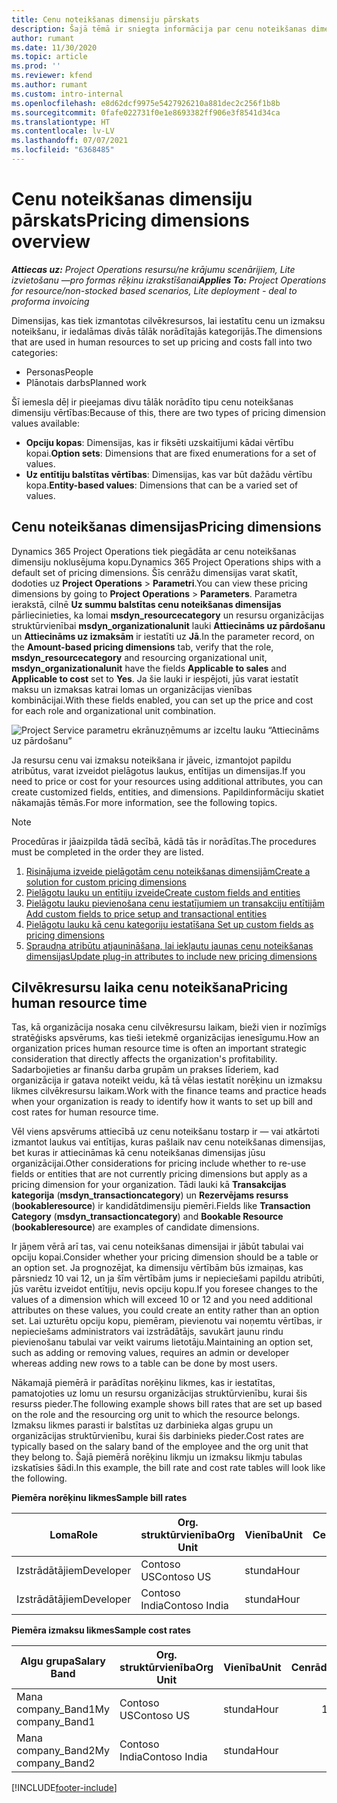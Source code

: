 ```yaml
---
title: Cenu noteikšanas dimensiju pārskats
description: Šajā tēmā ir sniegta informācija par cenu noteikšanas dimensijām risinājumā Dynamics 365 Project Operations.
author: rumant
ms.date: 11/30/2020
ms.topic: article
ms.prod: ''
ms.reviewer: kfend
ms.author: rumant
ms.custom: intro-internal
ms.openlocfilehash: e8d62dcf9975e5427926210a881dec2c256f1b8b
ms.sourcegitcommit: 0fafe022731f0e1e8693382ff906e3f8541d34ca
ms.translationtype: HT
ms.contentlocale: lv-LV
ms.lasthandoff: 07/07/2021
ms.locfileid: "6368485"
---
```

# <a name="pricing-dimensions-overview"></a><span data-ttu-id="35d46-103">Cenu noteikšanas dimensiju pārskats</span><span class="sxs-lookup"><span data-stu-id="35d46-103">Pricing dimensions overview</span></span>

<span data-ttu-id="35d46-104">_**Attiecas uz:** Project Operations resursu/ne krājumu scenārijiem, Lite izvietošanu —pro formas rēķinu izrakstīšanai_</span><span class="sxs-lookup"><span data-stu-id="35d46-104">_**Applies To:** Project Operations for resource/non-stocked based scenarios, Lite deployment - deal to proforma invoicing_</span></span>

<span data-ttu-id="35d46-105">Dimensijas, kas tiek izmantotas cilvēkresursos, lai iestatītu cenu un izmaksu noteikšanu, ir iedalāmas divās tālāk norādītajās kategorijās.</span><span class="sxs-lookup"><span data-stu-id="35d46-105">The dimensions that are used in human resources to set up pricing and costs fall into two categories:</span></span>

- <span data-ttu-id="35d46-106">Personas</span><span class="sxs-lookup"><span data-stu-id="35d46-106">People</span></span>
- <span data-ttu-id="35d46-107">Plānotais darbs</span><span class="sxs-lookup"><span data-stu-id="35d46-107">Planned work</span></span>

<span data-ttu-id="35d46-108">Šī iemesla dēļ ir pieejamas divu tālāk norādīto tipu cenu noteikšanas dimensiju vērtības:</span><span class="sxs-lookup"><span data-stu-id="35d46-108">Because of this, there are two types of pricing dimension values available:</span></span>

- <span data-ttu-id="35d46-109">**Opciju kopas**: Dimensijas, kas ir fiksēti uzskaitījumi kādai vērtību kopai.</span><span class="sxs-lookup"><span data-stu-id="35d46-109">**Option sets**: Dimensions that are fixed enumerations for a set of values.</span></span>
- <span data-ttu-id="35d46-110">**Uz entītiju balstītas vērtības**: Dimensijas, kas var būt dažādu vērtību kopa.</span><span class="sxs-lookup"><span data-stu-id="35d46-110">**Entity-based values**: Dimensions that can be a varied set of values.</span></span>

## <a name="pricing-dimensions"></a><span data-ttu-id="35d46-111">Cenu noteikšanas dimensijas</span><span class="sxs-lookup"><span data-stu-id="35d46-111">Pricing dimensions</span></span>

<span data-ttu-id="35d46-112">Dynamics 365 Project Operations tiek piegādāta ar cenu noteikšanas dimensiju noklusējuma kopu.</span><span class="sxs-lookup"><span data-stu-id="35d46-112">Dynamics 365 Project Operations ships with a default set of pricing dimensions.</span></span> <span data-ttu-id="35d46-113">Šīs cenrāžu dimensijas varat skatīt, dodoties uz **Project Operations** > **Parametri**.</span><span class="sxs-lookup"><span data-stu-id="35d46-113">You can view these pricing dimensions by going to **Project Operations** > **Parameters**.</span></span> <span data-ttu-id="35d46-114">Parametra ierakstā, cilnē **Uz summu balstītas cenu noteikšanas dimensijas** pārliecinieties, ka lomai **msdyn_resourcecategory** un resursu organizācijas struktūrvienībai **msdyn_organizationalunit** lauki **Attiecināms uz pārdošanu** un **Attiecināms uz izmaksām** ir iestatīti uz **Jā**.</span><span class="sxs-lookup"><span data-stu-id="35d46-114">In the parameter record, on the **Amount-based pricing dimensions** tab, verify that the role, **msdyn_resourcecategory** and resourcing organizational unit, **msdyn_organizationalunit** have the fields **Applicable to sales** and **Applicable to cost** set to **Yes**.</span></span> <span data-ttu-id="35d46-115">Ja šie lauki ir iespējoti, jūs varat iestatīt maksu un izmaksas katrai lomas un organizācijas vienības kombinācijai.</span><span class="sxs-lookup"><span data-stu-id="35d46-115">With these fields enabled, you can set up the price and cost for each role and organizational unit combination.</span></span>

![Project Service parametru ekrānuzņēmums ar izceltu lauku “Attiecināms uz pārdošanu”](media/PS-OOB-parameters.png)

<span data-ttu-id="35d46-117">Ja resursu cenu vai izmaksu noteikšana ir jāveic, izmantojot papildu atribūtus, varat izveidot pielāgotus laukus, entītijas un dimensijas.</span><span class="sxs-lookup"><span data-stu-id="35d46-117">If you need to price or cost for your resources using additional attributes, you can create customized fields, entities, and dimensions.</span></span> <span data-ttu-id="35d46-118">Papildinformāciju skatiet nākamajās tēmās.</span><span class="sxs-lookup"><span data-stu-id="35d46-118">For more information, see the following topics.</span></span> 
  
  > [!NOTE]
  > <span data-ttu-id="35d46-119">Procedūras ir jāaizpilda tādā secībā, kādā tās ir norādītas.</span><span class="sxs-lookup"><span data-stu-id="35d46-119">The procedures must be completed in the order they are listed.</span></span>

1. [<span data-ttu-id="35d46-120">Risinājuma izveide pielāgotām cenu noteikšanas dimensijām</span><span class="sxs-lookup"><span data-stu-id="35d46-120">Create a solution for custom pricing dimensions</span></span>](../sales/create-solution-custompd.md)
2. [<span data-ttu-id="35d46-121">Pielāgotu lauku un entītiju izveide</span><span class="sxs-lookup"><span data-stu-id="35d46-121">Create custom fields and entities</span></span>](create-custom-fields-entities-pricing-dimensions.md)
3. [<span data-ttu-id="35d46-122">Pielāgotu lauku pievienošana cenu iestatījumiem un transakciju entītijām </span><span class="sxs-lookup"><span data-stu-id="35d46-122">Add custom fields to price setup and transactional entities</span></span>](add-custom-fields-price-setup-transactional-entities.md)
4. [<span data-ttu-id="35d46-123">Pielāgotu lauku kā cenu kategoriju iestatīšana </span><span class="sxs-lookup"><span data-stu-id="35d46-123">Set up custom fields as pricing dimensions</span></span>](set-up-custom-fields-pricing-dimensions.md)
5. [<span data-ttu-id="35d46-124">Spraudņa atribūtu atjaunināšana, lai iekļautu jaunas cenu noteikšanas dimensijas</span><span class="sxs-lookup"><span data-stu-id="35d46-124">Update plug-in attributes to include new pricing dimensions</span></span>](update-plugin-attributes-pd.md)


## <a name="pricing-human-resource-time"></a><span data-ttu-id="35d46-125">Cilvēkresursu laika cenu noteikšana</span><span class="sxs-lookup"><span data-stu-id="35d46-125">Pricing human resource time</span></span>
<span data-ttu-id="35d46-126">Tas, kā organizācija nosaka cenu cilvēkresursu laikam, bieži vien ir nozīmīgs stratēģisks apsvērums, kas tieši ietekmē organizācijas ienesīgumu.</span><span class="sxs-lookup"><span data-stu-id="35d46-126">How an organization prices human resource time is often an important strategic consideration that directly affects the organization's profitability.</span></span> <span data-ttu-id="35d46-127">Sadarbojieties ar finanšu darba grupām un prakses līderiem, kad organizācija ir gatava noteikt veidu, kā tā vēlas iestatīt norēķinu un izmaksu likmes cilvēkresursu laikam.</span><span class="sxs-lookup"><span data-stu-id="35d46-127">Work with the finance teams and practice heads when your organization is ready to identify how it wants to set up bill and cost rates for human resource time.</span></span>

<span data-ttu-id="35d46-128">Vēl viens apsvērums attiecībā uz cenu noteikšanu tostarp ir — vai atkārtoti izmantot laukus vai entītijas, kuras pašlaik nav cenu noteikšanas dimensijas, bet kuras ir attiecināmas kā cenu noteikšanas dimensijas jūsu organizācijai.</span><span class="sxs-lookup"><span data-stu-id="35d46-128">Other considerations for pricing include whether to re-use fields or entities that are not currently pricing dimensions but apply as a pricing dimension for your organization.</span></span> <span data-ttu-id="35d46-129">Tādi lauki kā **Transakcijas kategorija** (**msdyn_transactioncategory**) un **Rezervējams resurss** (**bookableresource**) ir kandidātdimensiju piemēri.</span><span class="sxs-lookup"><span data-stu-id="35d46-129">Fields like **Transaction Category** (**msdyn_transactioncategory**) and **Bookable Resource** (**bookableresource**) are examples of candidate dimensions.</span></span> 

<span data-ttu-id="35d46-130">Ir jāņem vērā arī tas, vai cenu noteikšanas dimensijai ir jābūt tabulai vai opciju kopai.</span><span class="sxs-lookup"><span data-stu-id="35d46-130">Consider whether your pricing dimension should be a table or an option set.</span></span> <span data-ttu-id="35d46-131">Ja prognozējat, ka dimensiju vērtībām būs izmaiņas, kas pārsniedz 10 vai 12, un ja šīm vērtībām jums ir nepieciešami papildu atribūti, jūs varētu izveidot entītiju, nevis opciju kopu.</span><span class="sxs-lookup"><span data-stu-id="35d46-131">If you foresee changes to the values of a dimension which will exceed 10 or 12 and you need additional attributes on these values, you could create an entity rather than an option set.</span></span> <span data-ttu-id="35d46-132">Lai uzturētu opciju kopu, piemēram, pievienotu vai noņemtu vērtības, ir nepieciešams administrators vai izstrādātājs, savukārt jaunu rindu pievienošanu tabulai var veikt vairums lietotāju.</span><span class="sxs-lookup"><span data-stu-id="35d46-132">Maintaining an option set, such as adding or removing values, requires an admin or developer whereas adding new rows to a table can be done by most users.</span></span>

<span data-ttu-id="35d46-133">Nākamajā piemērā ir parādītas norēķinu likmes, kas ir iestatītas, pamatojoties uz lomu un resursu organizācijas struktūrvienību, kurai šis resurss pieder.</span><span class="sxs-lookup"><span data-stu-id="35d46-133">The following example shows bill rates that are set up based on the role and the resourcing org unit to which the resource belongs.</span></span> <span data-ttu-id="35d46-134">Izmaksu likmes parasti ir balstītas uz darbinieka algas grupu un organizācijas struktūrvienību, kurai šis darbinieks pieder.</span><span class="sxs-lookup"><span data-stu-id="35d46-134">Cost rates are typically based on the salary band of the employee and the org unit that they belong to.</span></span> <span data-ttu-id="35d46-135">Šajā piemērā norēķinu likmju un izmaksu likmju tabulas izskatīsies šādi.</span><span class="sxs-lookup"><span data-stu-id="35d46-135">In this example, the bill rate and cost rate tables will look like the following.</span></span>

<span data-ttu-id="35d46-136">**Piemēra norēķinu likmes**</span><span class="sxs-lookup"><span data-stu-id="35d46-136">**Sample bill rates**</span></span>

| <span data-ttu-id="35d46-137">Loma</span><span class="sxs-lookup"><span data-stu-id="35d46-137">Role</span></span>        | <span data-ttu-id="35d46-138">Org. struktūrvienība</span><span class="sxs-lookup"><span data-stu-id="35d46-138">Org Unit</span></span>    |<span data-ttu-id="35d46-139">Vienība</span><span class="sxs-lookup"><span data-stu-id="35d46-139">Unit</span></span>      |<span data-ttu-id="35d46-140">Cenrādis</span><span class="sxs-lookup"><span data-stu-id="35d46-140">Price</span></span>      |<span data-ttu-id="35d46-141">Valūta</span><span class="sxs-lookup"><span data-stu-id="35d46-141">Currency</span></span>  |
| ------------|-------------|----------|----------:|----------|
| <span data-ttu-id="35d46-142">Izstrādātājiem</span><span class="sxs-lookup"><span data-stu-id="35d46-142">Developer</span></span>   | <span data-ttu-id="35d46-143">Contoso US</span><span class="sxs-lookup"><span data-stu-id="35d46-143">Contoso US</span></span>  |<span data-ttu-id="35d46-144">stunda</span><span class="sxs-lookup"><span data-stu-id="35d46-144">Hour</span></span> | <span data-ttu-id="35d46-145">200</span><span class="sxs-lookup"><span data-stu-id="35d46-145">200</span></span>|<span data-ttu-id="35d46-146">USD</span><span class="sxs-lookup"><span data-stu-id="35d46-146">USD</span></span>     |
| <span data-ttu-id="35d46-147">Izstrādātājiem</span><span class="sxs-lookup"><span data-stu-id="35d46-147">Developer</span></span>   | <span data-ttu-id="35d46-148">Contoso India</span><span class="sxs-lookup"><span data-stu-id="35d46-148">Contoso India</span></span> |<span data-ttu-id="35d46-149">stunda</span><span class="sxs-lookup"><span data-stu-id="35d46-149">Hour</span></span>|   <span data-ttu-id="35d46-150">112</span><span class="sxs-lookup"><span data-stu-id="35d46-150">112</span></span>|<span data-ttu-id="35d46-151">USD</span><span class="sxs-lookup"><span data-stu-id="35d46-151">USD</span></span>     |


<span data-ttu-id="35d46-152">**Piemēra izmaksu likmes**</span><span class="sxs-lookup"><span data-stu-id="35d46-152">**Sample cost rates**</span></span>

| <span data-ttu-id="35d46-153">Algu grupa</span><span class="sxs-lookup"><span data-stu-id="35d46-153">Salary Band</span></span>     | <span data-ttu-id="35d46-154">Org. struktūrvienība</span><span class="sxs-lookup"><span data-stu-id="35d46-154">Org Unit</span></span>    |<span data-ttu-id="35d46-155">Vienība</span><span class="sxs-lookup"><span data-stu-id="35d46-155">Unit</span></span>      |<span data-ttu-id="35d46-156">Cenrādis</span><span class="sxs-lookup"><span data-stu-id="35d46-156">Price</span></span>      |<span data-ttu-id="35d46-157">Valūta</span><span class="sxs-lookup"><span data-stu-id="35d46-157">Currency</span></span>  |
| ----------------|-------------|----------|----------:|----------|
| <span data-ttu-id="35d46-158">Mana company_Band1</span><span class="sxs-lookup"><span data-stu-id="35d46-158">My company_Band1</span></span> | <span data-ttu-id="35d46-159">Contoso US</span><span class="sxs-lookup"><span data-stu-id="35d46-159">Contoso US</span></span>  |<span data-ttu-id="35d46-160">stunda</span><span class="sxs-lookup"><span data-stu-id="35d46-160">Hour</span></span> | <span data-ttu-id="35d46-161">145</span><span class="sxs-lookup"><span data-stu-id="35d46-161">145</span></span>|<span data-ttu-id="35d46-162">USD</span><span class="sxs-lookup"><span data-stu-id="35d46-162">USD</span></span>     |
| <span data-ttu-id="35d46-163">Mana company_Band2</span><span class="sxs-lookup"><span data-stu-id="35d46-163">My company_Band2</span></span> | <span data-ttu-id="35d46-164">Contoso India</span><span class="sxs-lookup"><span data-stu-id="35d46-164">Contoso India</span></span> |<span data-ttu-id="35d46-165">stunda</span><span class="sxs-lookup"><span data-stu-id="35d46-165">Hour</span></span>|   <span data-ttu-id="35d46-166">67</span><span class="sxs-lookup"><span data-stu-id="35d46-166">67</span></span>|<span data-ttu-id="35d46-167">USD</span><span class="sxs-lookup"><span data-stu-id="35d46-167">USD</span></span>     |


[!INCLUDE[footer-include](../includes/footer-banner.md)]